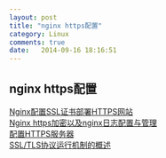```yaml
---
layout: post
title: "nginx https配置"
category: Linux
comments: true
date:   2014-09-16 18:16:51
---
```


## nginx https配置

[Nginx配置SSL证书部署HTTPS网站](http://www.blogjava.net/ivanwan/archive/2012/12/11/392754.html)  
[Nginx https加密以及nginx日志配置与管理](http://www.2cto.com/os/201303/192409.html)  
[配置HTTPS服务器](http://nginx.org/cn/docs/http/configuring_https_servers.html)  
[SSL/TLS协议运行机制的概述](http://www.ruanyifeng.com/blog/2014/02/ssl_tls.html)  
